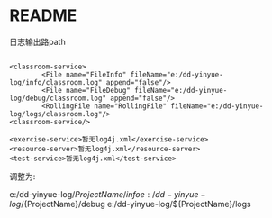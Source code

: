 # README

日志输出路path
```text
        
<classroom-service>
		<File name="FileInfo" fileName="e:/dd-yinyue-log/info/classroom.log" append="false"/>
		<File name="FileDebug" fileName="e:/dd-yinyue-log/debug/classroom.log" append="false"/>
		<RollingFile name="RollingFile" fileName="e:/dd-yinyue-log/logs/classroom.log"/>
<classroom-service/>
        
<exercise-service>暂无log4j.xml</exercise-service>
<resource-server>暂无log4j.xml</resource-server>
<test-service>暂无log4j.xml</test-service>

```

调整为:

e:/dd-yinyue-log/${ProjectName}/info
e:/dd-yinyue-log/${ProjectName}/debug
e:/dd-yinyue-log/${ProjectName}/logs